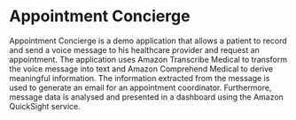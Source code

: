 # Appointment Concierge

Appointment Concierge is a demo application that allows a patient to record and send a voice message to his healthcare provider and request an appointment. The application uses Amazon Transcribe Medical to transform the voice message into text and Amazon Comprehend Medical to derive meaningful information. The information extracted from the message is used to generate an email for an appointment coordinator. Furthermore, message data is analysed and presented in a dashboard using the Amazon QuickSight service.

